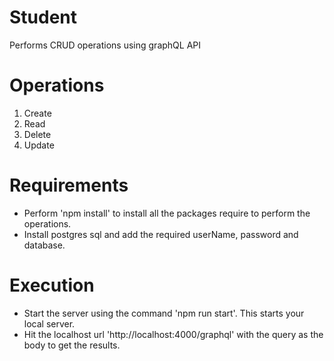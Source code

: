 # Student
Performs CRUD operations using graphQL API

# Operations
1. Create
2. Read
3. Delete
4. Update

# Requirements
- Perform 'npm install' to install all the packages require to perform the operations.
- Install postgres sql and add the required userName, password and database.

# Execution
- Start the server using the command 'npm run start'. This starts your local server.
- Hit the localhost url 'http://localhost:4000/graphql' with the query as the body to get the results.


